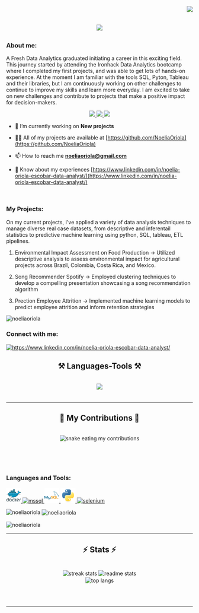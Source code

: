<img align="right" src="https://visitor-badge.laobi.icu/badge?page_id=salesp07.salesp07" />

<h1 align="center">
    <img src="https://readme-typing-svg.herokuapp.com/?font=Righteous&size=35&center=true&vCenter=true&width=500&height=70&duration=4000&lines=Hi+there!+👋;+I'm+Noelia!;" />

### About me:
A Fresh Data Analytics graduated initiating a career in this exciting field.
This journey started by attending the Ironhack Data Analytics bootcamp where I completed my first projects, and was able to get lots of hands-on experience. 
At the moment I am familiar with the tools SQL, Pyton, Tableau and their libraries, but I am continuously working on other challenges to continue to improve my skills and learn more everyday.
I am excited to take on new challenges and contribute to projects that make a positive impact for decision-makers.

</div>

<div align="center"> 
  <a href="mailto:noeliaoriola@gmail.com">
    <img src="https://img.shields.io/badge/Gmail-333333?style=for-the-badge&logo=gmail&logoColor=red" />
  </a>
  <a href="https://linkedin.com/in/noelia-oriola-escobar-data-analyst/" target="_blank">
    <img src="https://img.shields.io/badge/LinkedIn-0077B5?style=for-the-badge&logo=linkedin&logoColor=white" target="_blank" />
  </a>
  <a href="https://"github.com/NoeliaOriola" target="_blank">
     <img src="https://img.shields.io/badge/Portfolio-FF5722?style=for-the-badge&logo=todoist&logoColor=white" target="_blank" /> <!-- sqlite, safari, google-chrome are other good icon options -->
  </a>
</div>


- 🔭 I’m currently working on **New projects**

- 👨‍💻 All of my projects are available at [https://github.com/NoeliaOriola](https://github.com/NoeliaOriola)

- 📫 How to reach me **noeliaoriola@gmail.com**

- 📄 Know about my experiences [https://www.linkedin.com/in/noelia-oriola-escobar-data-analyst/](https://www.linkedin.com/in/noelia-oriola-escobar-data-analyst/)

</div>

<br/>

### My Projects:
On my current projects, I've applied a variety of data analysis techniques to manage diverse real case datasets, from descriptive and inferentail statistics to predictive machine learning using python, SQL, tableau, ETL pipelines.

1. Environmental Impact Assessment on Food Production -> Utilized descriptive analysis to assess environmental impact for agricultural projects across Brazil, Colombia, Costa Rica, and Mexico.
  
2. Song Recommender Spotify -> Employed clustering techniques to develop a compelling presentation showcasing a song recommendation algorithm
   
3. Prection Employee Attrition -> Implemented machine learning models to predict employee attrition and inform retention strategies
   

<p align="left"> <img src="https://komarev.com/ghpvc/?username=noeliaoriola&label=Profile%20views&color=0e75b6&style=flat" alt="noeliaoriola" /> </p>

<h3 align="left">Connect with me:</h3>
<p align="left">
<a href="https://linkedin.com/in/https://www.linkedin.com/in/noelia-oriola-escobar-data-analyst/" target="blank"><img align="center" src="https://raw.githubusercontent.com/rahuldkjain/github-profile-readme-generator/master/src/images/icons/Social/linked-in-alt.svg" alt="https://www.linkedin.com/in/noelia-oriola-escobar-data-analyst/" height="30" width="40" /></a>

</p>

<h2 align="center">⚒️ Languages-Tools ⚒️</h2>
<br/>
<div align="center">
    <img src="https://skillicons.dev/icons?i=github,python,mysql,numpy,pandas,tableau" /><br>
</div>

<br/>
<hr/>

<div align="center">
  <h2>🐍 My Contributions 🐍</h2>
  <br>
  <img alt="snake eating my contributions" src="https://raw.githubusercontent.com/NoeliaOriola/NoeliaOriola/output/github-contribution-grid-snake.svg" />

  <br/><br/><br/>

</div>

<h3 align="left">Languages and Tools:</h3>
<p align="left"> <a href="https://www.docker.com/" target="_blank" rel="noreferrer"> <img src="https://raw.githubusercontent.com/devicons/devicon/master/icons/docker/docker-original-wordmark.svg" alt="docker" width="40" height="40"/> </a> <a href="https://www.microsoft.com/en-us/sql-server" target="_blank" rel="noreferrer"> <img src="https://www.svgrepo.com/show/303229/microsoft-sql-server-logo.svg" alt="mssql" width="40" height="40"/> </a> <a href="https://www.mysql.com/" target="_blank" rel="noreferrer"> <img src="https://raw.githubusercontent.com/devicons/devicon/master/icons/mysql/mysql-original-wordmark.svg" alt="mysql" width="40" height="40"/> </a> <a href="https://www.python.org" target="_blank" rel="noreferrer"> <img src="https://raw.githubusercontent.com/devicons/devicon/master/icons/python/python-original.svg" alt="python" width="40" height="40"/> </a> <a href="https://www.selenium.dev" target="_blank" rel="noreferrer"> <img src="https://raw.githubusercontent.com/detain/svg-logos/780f25886640cef088af994181646db2f6b1a3f8/svg/selenium-logo.svg" alt="selenium" width="40" height="40"/> </a> </p>

<p><img align="left" src="https://github-readme-stats.vercel.app/api/top-langs?username=noeliaoriola&show_icons=true&locale=en&layout=compact" alt="noeliaoriola" /></p>

<p>&nbsp;<img align="center" src="https://github-readme-stats.vercel.app/api?username=noeliaoriola&show_icons=true&locale=en" alt="noeliaoriola" /></p>

<p><img align="center" src="https://github-readme-streak-stats.herokuapp.com/?user=noeliaoriola&" alt="noeliaoriola" /></p>


<hr/>

<h2 align="center">⚡ Stats ⚡</h2>
<br>
<div align=center>
  <img width=390 src="https://github-readme-streak-stats-NoeliaOriola.vercel.app/?user=NoeliaOriola&count_private=true&theme=react&border_radius=10" alt="streak stats"/>
  <img width=390 src="https://github-readme-stats-NoeliaOriola.vercel.app/api?username=salesp07&count_private=true&show_icons=true&theme=react&rank_icon=github&border_radius=10" alt="readme stats" />
  <br/>
  <img width=325 align="center" src="https://github-readme-stats-NoeliaOriola.vercel.app/api/top-langs/?username=NoeliaOriola&hide=HTML&langs_count=8&layout=compact&theme=react&border_radius=10&size_weight=0.5&count_weight=0.5&exclude_repo=github-readme-stats" alt="top langs" />
</div>

<br/><br/>

<hr/>

<br/>
